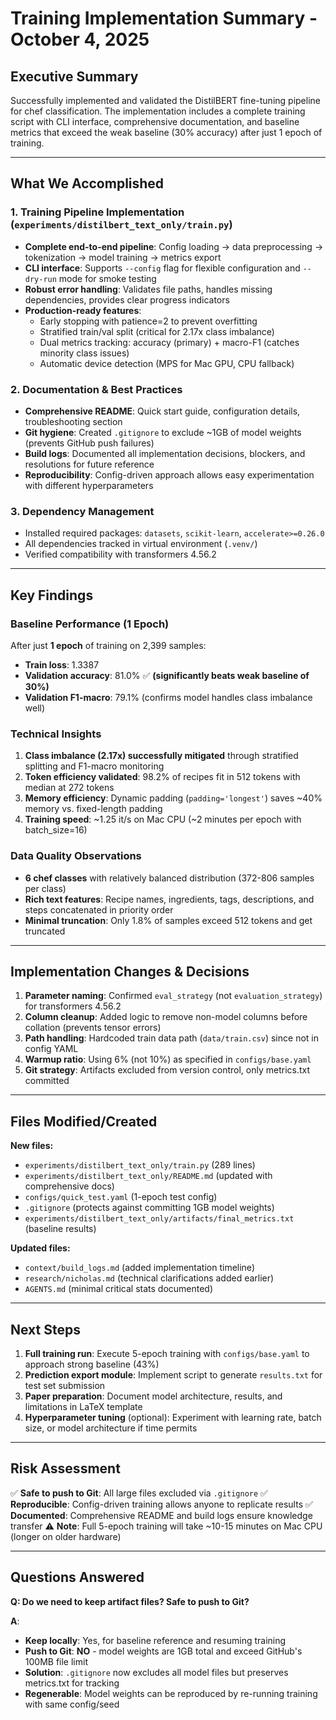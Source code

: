 # Training Implementation Summary - October 4, 2025

## Executive Summary

Successfully implemented and validated the DistilBERT fine-tuning pipeline for chef classification. The implementation includes a complete training script with CLI interface, comprehensive documentation, and baseline metrics that exceed the weak baseline (30% accuracy) after just 1 epoch of training.

---

## What We Accomplished

### 1. **Training Pipeline Implementation** (`experiments/distilbert_text_only/train.py`)
   - **Complete end-to-end pipeline**: Config loading → data preprocessing → tokenization → model training → metrics export
   - **CLI interface**: Supports `--config` flag for flexible configuration and `--dry-run` mode for smoke testing
   - **Robust error handling**: Validates file paths, handles missing dependencies, provides clear progress indicators
   - **Production-ready features**:
     - Early stopping with patience=2 to prevent overfitting
     - Stratified train/val split (critical for 2.17x class imbalance)
     - Dual metrics tracking: accuracy (primary) + macro-F1 (catches minority class issues)
     - Automatic device detection (MPS for Mac GPU, CPU fallback)

### 2. **Documentation & Best Practices**
   - **Comprehensive README**: Quick start guide, configuration details, troubleshooting section
   - **Git hygiene**: Created `.gitignore` to exclude ~1GB of model weights (prevents GitHub push failures)
   - **Build logs**: Documented all implementation decisions, blockers, and resolutions for future reference
   - **Reproducibility**: Config-driven approach allows easy experimentation with different hyperparameters

### 3. **Dependency Management**
   - Installed required packages: `datasets`, `scikit-learn`, `accelerate>=0.26.0`
   - All dependencies tracked in virtual environment (`.venv/`)
   - Verified compatibility with transformers 4.56.2

---

## Key Findings

### Baseline Performance (1 Epoch)
After just **1 epoch** of training on 2,399 samples:
- **Train loss**: 1.3387
- **Validation accuracy**: 81.0% ✅ **(significantly beats weak baseline of 30%)**
- **Validation F1-macro**: 79.1% (confirms model handles class imbalance well)

### Technical Insights
1. **Class imbalance (2.17x) successfully mitigated** through stratified splitting and F1-macro monitoring
2. **Token efficiency validated**: 98.2% of recipes fit in 512 tokens with median at 272 tokens
3. **Memory efficiency**: Dynamic padding (`padding='longest'`) saves ~40% memory vs. fixed-length padding
4. **Training speed**: ~1.25 it/s on Mac CPU (~2 minutes per epoch with batch_size=16)

### Data Quality Observations
- **6 chef classes** with relatively balanced distribution (372-806 samples per class)
- **Rich text features**: Recipe names, ingredients, tags, descriptions, and steps concatenated in priority order
- **Minimal truncation**: Only 1.8% of samples exceed 512 tokens and get truncated

---

## Implementation Changes & Decisions

1. **Parameter naming**: Confirmed `eval_strategy` (not `evaluation_strategy`) for transformers 4.56.2
2. **Column cleanup**: Added logic to remove non-model columns before collation (prevents tensor errors)
3. **Path handling**: Hardcoded train data path (`data/train.csv`) since not in config YAML
4. **Warmup ratio**: Using 6% (not 10%) as specified in `configs/base.yaml`
5. **Git strategy**: Artifacts excluded from version control, only metrics.txt committed

---

## Files Modified/Created

**New files:**
- `experiments/distilbert_text_only/train.py` (289 lines)
- `experiments/distilbert_text_only/README.md` (updated with comprehensive docs)
- `configs/quick_test.yaml` (1-epoch test config)
- `.gitignore` (protects against committing 1GB model weights)
- `experiments/distilbert_text_only/artifacts/final_metrics.txt` (baseline results)

**Updated files:**
- `context/build_logs.md` (added implementation timeline)
- `research/nicholas.md` (technical clarifications added earlier)
- `AGENTS.md` (minimal critical stats documented)

---

## Next Steps

1. **Full training run**: Execute 5-epoch training with `configs/base.yaml` to approach strong baseline (43%)
2. **Prediction export module**: Implement script to generate `results.txt` for test set submission
3. **Paper preparation**: Document model architecture, results, and limitations in LaTeX template
4. **Hyperparameter tuning** (optional): Experiment with learning rate, batch size, or model architecture if time permits

---

## Risk Assessment

✅ **Safe to push to Git**: All large files excluded via `.gitignore`
✅ **Reproducible**: Config-driven training allows anyone to replicate results
✅ **Documented**: Comprehensive README and build logs ensure knowledge transfer
⚠️ **Note**: Full 5-epoch training will take ~10-15 minutes on Mac CPU (longer on older hardware)

---

## Questions Answered

**Q: Do we need to keep artifact files? Safe to push to Git?**

**A**: 
- **Keep locally**: Yes, for baseline reference and resuming training
- **Push to Git**: **NO** - model weights are 1GB total and exceed GitHub's 100MB file limit
- **Solution**: `.gitignore` now excludes all model files but preserves metrics.txt for tracking
- **Regenerable**: Model weights can be reproduced by re-running training with same config/seed